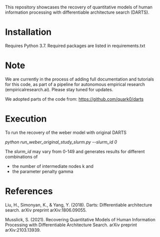 This repository showcases the recovery of quantitative models of human information processing with differentiable architecture search (DARTS).

# Installation
Requires Python 3.7.
Required packages are listed in requirements.txt

# Note
We are currently in the process of adding full documentation and tutorials for this code, as part of a pipeline for autonomous empirical research (empiricalresearch.ai). Please stay tuned for updates.

We adopted parts of the code from:
https://github.com/quark0/darts

# Execution
To run the recovery of the weber model with original DARTS 

*python run_weber_original_study_slurm.py --slurm_id 0*

The *slurm_id* may vary from 0-149 and generates results for different combinations of 
- the number of intermediate nodes k and
- the parameter penalty gamma


# References
Liu, H., Simonyan, K., & Yang, Y. (2018). Darts: Differentiable architecture search. arXiv preprint arXiv:1806.09055.

Musslick, S. (2021). Recovering Quantitative Models of Human Information Processing with Differentiable Architecture Search. 
arXiv preprint arXiv:2103.13939.
